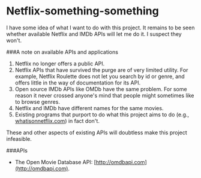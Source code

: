 # Netflix-something-something
I have some idea of what I want to do with this project. It remains to be seen whether available Netflix and IMDb APIs will let me do it. I suspect they won't.

###A note on available APIs and applications

1. Netflix no longer offers a public API.
2. Netflix APIs that have survived the purge are of very limited utility. For example, Netflix Roulette does not let you search by id or genre, and offers little in the way of documentation for its API.  
3. Open source IMDb APIs like OMDb have the same problem. For some reason it never crossed anyone's mind that people might sometimes like to browse genres.
5. Netflix and IMDb have different names for the same movies.
6. Existing programs that purport to do what this project aims to do (e.g., [whatisonnetflix.com](whatisonnetflix.com)) in fact don't.

These and other aspects of existing APIs will doubtless make this project infeasible.

###APIs
* The Open Movie Database API: [http://omdbapi.com](http://omdbapi.com).
